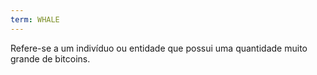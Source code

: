 ```yaml
---
term: WHALE
---
```


Refere-se a um indivíduo ou entidade que possui uma quantidade muito grande de bitcoins.